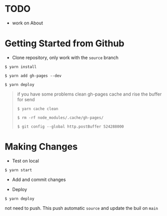 


# TODO

- work on About




# Getting Started from Github

- Clone repository, only work with the ```source``` branch

```
$ yarn install
```

```
$ yarn add gh-pages --dev
```

```
$ yarn deploy
```

> if you have some problems clean gh-pages cache and rise the buffer for send
>
> ```$ yarn cache clean```
> 
>```$ rm -rf node_modules/.cache/gh-pages/```
>
> ```$ git config --global http.postBuffer 524288000```




# Making Changes

- Test on local

```
$ yarn start
```


- Add and commit changes

- Deploy 
```
$ yarn deploy
```
not need to push. This push automatic ```source``` and update the buil on ```main```

